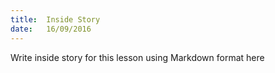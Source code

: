 ```yaml
---
title:  Inside Story
date:   16/09/2016
---
```


Write inside story for this lesson using Markdown format here